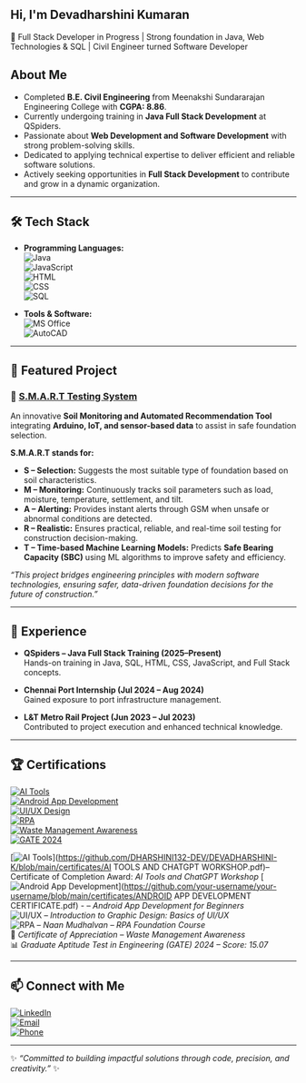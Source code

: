## Hi, I'm Devadharshini Kumaran  
🚀 Full Stack Developer in Progress | Strong foundation in Java, Web Technologies & SQL | Civil Engineer turned Software Developer
 
## About Me
- Completed **B.E. Civil Engineering** from Meenakshi Sundararajan Engineering College with **CGPA: 8.86**.
- Currently undergoing training in **Java Full Stack Development** at QSpiders.
- Passionate about **Web Development and Software Development** with strong problem-solving skills.
- Dedicated to applying technical expertise to deliver efficient and reliable software solutions.
- Actively seeking opportunities in **Full Stack Development** to contribute and grow in a dynamic organization.

---

## 🛠 Tech Stack
- **Programming Languages:**  
![Java](https://img.shields.io/badge/Java-%23ED8B00.svg?style=for-the-badge&logo=openjdk&logoColor=white)  
![JavaScript](https://img.shields.io/badge/JavaScript-%23323330.svg?style=for-the-badge&logo=javascript&logoColor=%23F7DF1E)  
![HTML](https://img.shields.io/badge/HTML5-%23E34F26.svg?style=for-the-badge&logo=html5&logoColor=white)  
![CSS](https://img.shields.io/badge/CSS3-%231572B6.svg?style=for-the-badge&logo=css3&logoColor=white)  
![SQL](https://img.shields.io/badge/SQL-%2300f.svg?style=for-the-badge&logo=postgresql&logoColor=white)   

- **Tools & Software:**  
![MS Office](https://img.shields.io/badge/MS%20Office-D83B01?style=for-the-badge&logo=microsoft-office&logoColor=white)  
![AutoCAD](https://img.shields.io/badge/AutoCAD-E51050?style=for-the-badge&logo=autodesk&logoColor=white)  

---

## 📂 Featured Project
### 🌱 [S.M.A.R.T Testing System](https://github.com/your-username/SMART-Testing-System)  
An innovative **Soil Monitoring and Automated Recommendation Tool** integrating **Arduino, IoT, and sensor-based data** to assist in safe foundation selection.

**S.M.A.R.T stands for:**
- **S – Selection:** Suggests the most suitable type of foundation based on soil characteristics.  
- **M – Monitoring:** Continuously tracks soil parameters such as load, moisture, temperature, settlement, and tilt.  
- **A – Alerting:** Provides instant alerts through GSM when unsafe or abnormal conditions are detected.  
- **R – Realistic:** Ensures practical, reliable, and real-time soil testing for construction decision-making.  
- **T – Time-based Machine Learning Models:** Predicts **Safe Bearing Capacity (SBC)** using ML algorithms to improve safety and efficiency.  

*“This project bridges engineering principles with modern software technologies, ensuring safer, data-driven foundation decisions for the future of construction.”*

---

## 💼 Experience
- **QSpiders – Java Full Stack Training (2025–Present)**  
Hands-on training in Java, SQL, HTML, CSS, JavaScript, and Full Stack concepts.  

- **Chennai Port Internship (Jul 2024 – Aug 2024)**  
Gained exposure to port infrastructure management.  

- **L&T Metro Rail Project (Jun 2023 – Jul 2023)**  
Contributed to project execution and enhanced technical knowledge.  

---

## 🏆 Certifications

[![AI Tools](https://img.shields.io/badge/AI%20Tools-5D3FD3?style=for-the-badge&logo=artstation&logoColor=white)](https://github.com/DHARSHINI135-DEV/DEVADHARSHINI-K/blob/main/certificates/ai-tools.pdf)  
[![Android App Development](https://img.shields.io/badge/Android%20App%20Dev-3DDC84?style=for-the-badge&logo=android&logoColor=white)](https://github.com/your-username/your-username/blob/main/certificates/android-app.pdf)  
[![UI/UX Design](https://img.shields.io/badge/UI%2FUX%20Design-FF4088?style=for-the-badge&logo=adobe-xd&logoColor=white)](https://github.com/your-username/your-username/blob/main/certificates/uiux.pdf)  
[![RPA](https://img.shields.io/badge/Robotics%20Process%20Automation-4285F4?style=for-the-badge&logo=google&logoColor=white)](https://github.com/your-username/your-username/blob/main/certificates/rpa.pdf)  
[![Waste Management Awareness](https://img.shields.io/badge/Waste%20Management-2E7D32?style=for-the-badge&logo=recycle&logoColor=white)](https://github.com/your-username/your-username/blob/main/certificates/waste-management.pdf)  
[![GATE 2024](https://img.shields.io/badge/GATE%202024-FF5722?style=for-the-badge&logo=gradle&logoColor=white)](https://github.com/your-username/your-username/blob/main/certificates/gate2024.pdf)  


[![AI Tools](https://img.shields.io/badge/AI%20Tools-5D3FD3?style=for-the-badge&logo=artstation&logoColor=white)](https://github.com/DHARSHINI132-DEV/DEVADHARSHINI-K/blob/main/certificates/AI TOOLS AND CHATGPT WORKSHOP.pdf)– Certificate of Completion Award: *AI Tools and ChatGPT Workshop* 
[![Android App Development](https://img.shields.io/badge/Android%20App%20Dev-3DDC84?style=for-the-badge&logo=android&logoColor=white)](https://github.com/your-username/your-username/blob/main/certificates/ANDROID APP DEVELOPMENT CERTIFICATE.pdf) - – *Android App Development for Beginners*  
![UI/UX](https://img.shields.io/badge/UI%2FUX%20Design-FF4088?style=for-the-badge&logo=adobe-xd&logoColor=white) – *Introduction to Graphic Design: Basics of UI/UX*  
![RPA](https://img.shields.io/badge/Robotics%20Process%20Automation-4285F4?style=for-the-badge&logo=google&logoColor=white) – *Naan Mudhalvan – RPA Foundation Course*  
🏅 *Certificate of Appreciation – Waste Management Awareness*  
📊 *Graduate Aptitude Test in Engineering (GATE) 2024 – Score: 15.07*  

---

## 📫 Connect with Me
[![LinkedIn](https://img.shields.io/badge/LinkedIn-0A66C2?style=for-the-badge&logo=linkedin&logoColor=white)](https://www.linkedin.com/in/devadharshini-kumaran-46324329b)  
[![Email](https://img.shields.io/badge/Email-D14836?style=for-the-badge&logo=gmail&logoColor=white)](mailto:devadharshinikumaran388@gmail.com)  
[![Phone](https://img.shields.io/badge/Phone-25D366?style=for-the-badge&logo=whatsapp&logoColor=white)](tel:+919080344511)  

---

✨ *“Committed to building impactful solutions through code, precision, and creativity.”* ✨  
